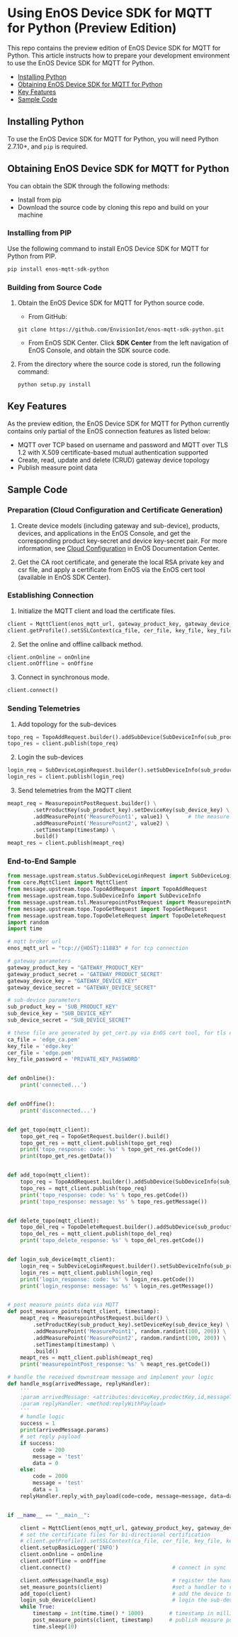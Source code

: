 # Using EnOS Device SDK for MQTT for Python (Preview Edition)

This repo contains the preview edition of EnOS Device SDK for MQTT for Python. This article instructs how to prepare your development environment to use the EnOS Device SDK for MQTT for Python.

* [Installing Python](#python)
* [Obtaining EnOS Device SDK for MQTT for Python](#obtaining)
* [Key Features](#keyfeatures)
* [Sample Code](#samplecode)

<a name="python"></a>
## Installing Python
To use the EnOS Device SDK for MQTT for Python, you will need Python 2.7.10+, and `pip` is required.

<a name="obtaining"></a>
## Obtaining EnOS Device SDK for MQTT for Python
You can obtain the SDK through the following methods:

- Install from pip
- Download the source code by cloning this repo and build on your machine

### Installing from PIP

Use the following command to install EnOS Device SDK for MQTT for Python from PIP.

```bash 
pip install enos-mqtt-sdk-python
```

### Building from Source Code
1. Obtain the EnOS Device SDK for MQTT for Python source code.
   - From GitHub:
    ```
    git clone https://github.com/EnvisionIot/enos-mqtt-sdk-python.git
    ```
   - From EnOS SDK Center. Click **SDK Center** from the left navigation of EnOS Console, and obtain the SDK source code.

2. From the directory where the source code is stored, run the following command:

   ```
   python setup.py install
   ```
<a name="keyfeatures"></a>
## Key Features

As the preview edition, the EnOS Device SDK for MQTT for Python currently contains only partial of the EnOS connection features as listed below:

- MQTT over TCP based on username and password and MQTT over TLS 1.2 with X.509 certificate-based mutual authentication supported
- Create, read, update and delete (CRUD) gateway device topology
- Publish measure point data

<a name="samplecode"></a>
## Sample Code

### Preparation (Cloud Configuration and Certificate Generation)
1. Create device models (including gateway and sub-device), products, devices, and applications in the EnOS Console, and get the corresponding product key-secret and device key-secret pair. For more information, see [Cloud Configuration](https://docs.envisioniot.com/docs/device-connection/en/latest/cloud/index.html) in EnOS Documentation Center.

2. Get the CA root certificate, and generate the local RSA private key and csr file, and apply a certificate from EnOS via the EnOS cert tool (available in EnOS SDK Center).

### Establishing Connection

1. Initialize the MQTT client and load the certificate files.
  ```python
  client = MqttClient(enos_mqtt_url, gateway_product_key, gateway_device_key, gateway_device_secret)
  client.getProfile().setSSLContext(ca_file, cer_file, key_file, key_file_password)
  ```

2. Set the online and offline callback method.
  ```python
  client.onOnline = onOnline
  client.onOffline = onOffine
  ```

3. Connect in synchronous mode.
  ```python
  client.connect()
  ```

### Sending Telemetries
1. Add topology for the sub-devices
  ```python
  topo_req = TopoAddRequest.builder().addSubDevice(SubDeviceInfo(sub_product_key, sub_device_key, sub_device_secret)).build()
  topo_res = client.publish(topo_req)
  ```

2. Login the sub-devices
  ```python
  login_req = SubDeviceLoginRequest.builder().setSubDeviceInfo(sub_product_key, sub_device_key, sub_device_secret).build()
  login_res = client.publish(login_req)
  ```

3. Send telemetries from the MQTT client
  ```python
  meapt_req = MeasurepointPostRequest.builder() \
          .setProductKey(sub_product_key).setDeviceKey(sub_device_key) \
          .addMeasurePoint('MeasurePoint1', value1) \      # the measure point identity
          .addMeasurePoint('MeasurePoint2', value2) \
          .setTimestamp(timestamp) \
          .build()
  meapt_res = client.publish(meapt_req)
  ```

### End-to-End Sample

```python
from message.upstream.status.SubDeviceLoginRequest import SubDeviceLoginRequest
from core.MqttClient import MqttClient
from message.upstream.topo.TopoAddRequest import TopoAddRequest
from message.upstream.topo.SubDeviceInfo import SubDeviceInfo
from message.upstream.tsl.MeasurepointPostRequest import MeasurepointPostRequest
from message.upstream.topo.TopoGetRequest import TopoGetRequest
from message.upstream.topo.TopoDeleteRequest import TopoDeleteRequest
import random
import time

# mqtt broker url
enos_mqtt_url = "tcp://{HOST}:11883" # for tcp connection

# gateway parameters
gateway_product_key = "GATEWAY_PRODUCT_KEY"
gateway_product_secret = 'GATEWAY_PRODUCT_SECRET'
gateway_device_key = "GATEWAY_DEVICE_KEY"
gateway_device_secret = "GATEWAY_DEVICE_SECRET"

# sub-device parameters
sub_product_key = 'SUB_PRODUCT_KEY'
sub_device_key = "SUB_DEVICE_KEY"
sub_device_secret = "SUB_DEVICE_SECRET"

# these file are generated by get_cert.py via EnOS cert tool, for tls connection
ca_file = 'edge_ca.pem'
key_file = 'edge.key'
cer_file = 'edge.pem'
key_file_password = 'PRIVATE_KEY_PASSWORD'


def onOnline():
    print('connected...')


def onOffine():
    print('disconnected...')


def get_topo(mqtt_client):
    topo_get_req = TopoGetRequest.builder().build()
    topo_get_res = mqtt_client.publish(topo_get_req)
    print('topo_response: code: %s' % topo_get_res.getCode())
    print(topo_get_res.getData())


def add_topo(mqtt_client):
    topo_req = TopoAddRequest.builder().addSubDevice(SubDeviceInfo(sub_product_key, sub_device_key, sub_device_secret)).build()
    topo_res = mqtt_client.publish(topo_req)
    print('topo_response: code: %s' % topo_res.getCode())
    print('topo_response: message: %s' % topo_res.getMessage())


def delete_topo(mqtt_client):
    topo_del_req = TopoDeleteRequest.builder().addSubDevice(sub_product_key, sub_device_key).build()
    topo_del_res = mqtt_client.publish(topo_del_req)
    print('topo_delete_response: %s' % topo_del_res.getCode())


def login_sub_device(mqtt_client):
    login_req = SubDeviceLoginRequest.builder().setSubDeviceInfo(sub_product_key, sub_device_key, sub_device_secret).build()
    login_res = mqtt_client.publish(login_req)
    print('login_response: code: %s' % login_res.getCode())
    print('login_response: message: %s' % login_res.getMessage())


# post measure points data via MQTT
def post_measure_points(mqtt_client, timestamp):
    meapt_req = MeasurepointPostRequest.builder() \
        .setProductKey(sub_product_key).setDeviceKey(sub_device_key) \
        .addMeasurePoint('MeasurePoint1', random.randint(100, 200)) \
        .addMeasurePoint('MeasurePoint2', random.randint(100, 200)) \
        .setTimestamp(timestamp) \
        .build()
    meapt_res = mqtt_client.publish(meapt_req)
    print('measurepointPost_response: %s' % meapt_res.getCode())

# handle the received downstream message and implement your logic
def handle_msg(arrivedMessage, replyHandler):
    '''
    :param arrivedMessage: <attributes:deviceKey,prodectKey,id,messageTopic,method,params,version>
    :param replyHandler: <method:replyWithPayload>
    '''
    # handle logic
    success = 1
    print(arrivedMessage.params)
    # set reply payload
    if success:
        code = 200
        message = 'test'
        data = 0
    else:
        code = 2000
        message = 'test'
        data = 1
    replyHandler.reply_with_payload(code=code, message=message, data=data)


if __name__ == "__main__":

    client = MqttClient(enos_mqtt_url, gateway_product_key, gateway_device_key, gateway_device_secret)
    # set the certificate files for bi-directional certification
    # client.getProfile().setSSLContext(ca_file, cer_file, key_file, key_file_password)
    client.setupBasicLogger('INFO')
    client.onOnline = onOnline
    client.onOffline = onOffine
    client.connect()                                # connect in sync

    client.onMessage(handle_msg)                    # register the handle_msg
    set_measure_points(client)                      #set a handler to recive the downstream measurepoint
    add_topo(client)                                # add the device to the gateway as sub-device
    login_sub_device(client)                        # login the sub-device
    while True:
        timestamp = int(time.time() * 1000)        # timestamp in milliseconds
        post_measure_points(client, timestamp)     # publish measure points data
        time.sleep(10)

```

